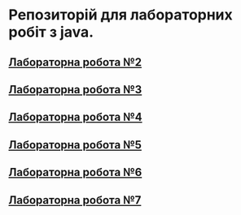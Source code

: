 # Репозиторій для лабораторних робіт з java.
## [Лабораторна робота №2](src/main/java/com/bondarenko/universityAssigment/lab2/README.md)
## [Лабораторна робота №3](src/main/java/com/bondarenko/universityAssigment/lab3/README.md)
## [Лабораторна робота №4](src/main/java/com/bondarenko/universityAssigment/lab4/README.md)
## [Лабораторна робота №5](src/main/java/com/bondarenko/universityAssigment/lab5/README.md)
## [Лабораторна робота №6](src/main/java/com/bondarenko/universityAssigment/lab6/README.md )
## [Лабораторна робота №7](src/main/java/com/bondarenko/universityAssigment/lab7/README.md )